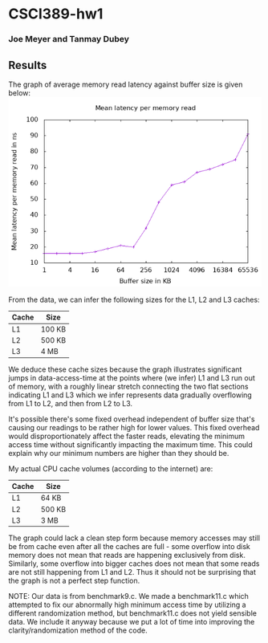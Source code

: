 # CSCI389-hw1
### Joe Meyer and Tanmay Dubey
## Results

The graph of average memory read latency against buffer size is given below:
![Memory read latency vs buffer size](/graphs/graph1.gif)

From the data, we can infer the following sizes for the L1, L2 and L3 caches:

Cache | Size
----- | ----
L1 | 100 KB
L2 | 500 KB
L3 | 4 MB

We deduce these cache sizes because the graph illustrates significant jumps in data-access-time at the points where (we infer) L1 and L3 run out of memory, with a roughly linear stretch connecting the two flat sections indicating L1 and L3 which we infer represents data gradually overflowing from L1 to L2, and then from L2 to L3.

It's possible there's some fixed overhead independent of buffer size that's causing our readings to be rather high for lower values. This fixed overhead would disproportionately affect the faster reads, elevating the minimum access time without significantly impacting the maximum time.  This could explain why our minimum numbers are higher than they should be.

My actual CPU cache volumes (according to the internet) are:

Cache | Size
----- | ----
L1 | 64 KB
L2 | 500 KB
L3 | 3 MB

The graph could lack a clean step form because memory accesses may still be from cache even after all the caches are full - some overflow into disk memory does not mean that reads are happening exclusively from disk. Similarly, some overflow into bigger caches does not mean that some reads are not still happening from L1 and L2. Thus it should not be surprising that the graph is not a perfect step function.

NOTE: Our data is from benchmark9.c. We made a benchmark11.c which attempted to fix our abnormally high minimum access time by utilizing a different randomization method, but benchmark11.c does not yield sensible data. We include it anyway because we put a lot of time into improving the clarity/randomization method of the code.
